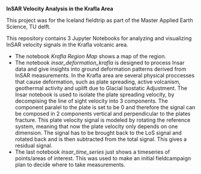 **InSAR Velocity Analysis in the Krafla Area**

This project was for the Iceland fieldtrip as part of the Master Applied Earth Science, TU delft.

This repository contains 3 Jupyter Notebooks for analyzing and visualizing InSAR velocity signals in the Krafla volcanic area. 

- The notebook *Krafla Region Map* shows a map of the region.
- The notebook *insar_deformation_krafla* is designed to process Insar data and give insights into ground deformation patterns derived from InSAR measurements.
In the Krafla area are several physical proccesses that cause deformation, such as plate spreading, active volcanism, geothermal activity and uplift due to Glacial Isostatic Adjustment. 
The Insar notebook is used to isolate the plate spreading velocity, by decompising the line of sight velocity into 3 components.
The component paralel to the plate is set to be 0 and therefore the signal can be composed in 2 components vertical and perpendicular to the plates fracture.
This plate velocity signal is modeled by rotating the reference system, meaning that now the plate velocity only depends on one dimension.
The signal has to be brought back to the LoS signal and rotated back and is then subtracted from the total signal. 
This gives a residual signal.
- The last notebook *insar_time_series* just shows a timeseries of points/areas of interest. This was used to make an initial fieldcampaign plan to decide where to take measurements.






